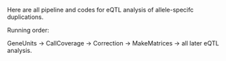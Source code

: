Here are all pipeline and codes for eQTL analysis of allele-specifc duplications. 

Running order:

GeneUnits -> CallCoverage -> Correction -> MakeMatrices -> all later eQTL analysis.
